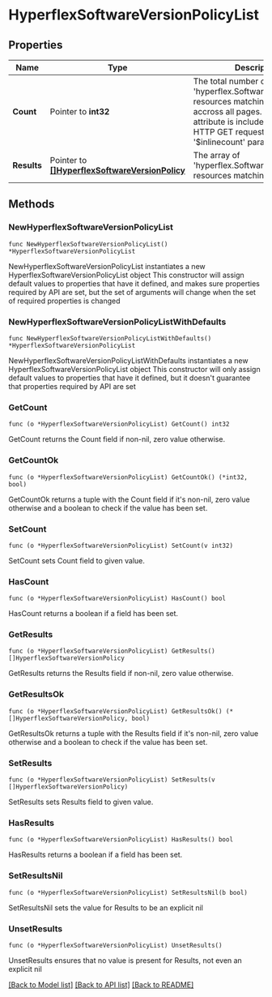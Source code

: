 # HyperflexSoftwareVersionPolicyList

## Properties

Name | Type | Description | Notes
------------ | ------------- | ------------- | -------------
**Count** | Pointer to **int32** | The total number of &#39;hyperflex.SoftwareVersionPolicy&#39; resources matching the request, accross all pages. The &#39;Count&#39; attribute is included when the HTTP GET request includes the &#39;$inlinecount&#39; parameter. | [optional] 
**Results** | Pointer to [**[]HyperflexSoftwareVersionPolicy**](hyperflex.SoftwareVersionPolicy.md) | The array of &#39;hyperflex.SoftwareVersionPolicy&#39; resources matching the request. | [optional] 

## Methods

### NewHyperflexSoftwareVersionPolicyList

`func NewHyperflexSoftwareVersionPolicyList() *HyperflexSoftwareVersionPolicyList`

NewHyperflexSoftwareVersionPolicyList instantiates a new HyperflexSoftwareVersionPolicyList object
This constructor will assign default values to properties that have it defined,
and makes sure properties required by API are set, but the set of arguments
will change when the set of required properties is changed

### NewHyperflexSoftwareVersionPolicyListWithDefaults

`func NewHyperflexSoftwareVersionPolicyListWithDefaults() *HyperflexSoftwareVersionPolicyList`

NewHyperflexSoftwareVersionPolicyListWithDefaults instantiates a new HyperflexSoftwareVersionPolicyList object
This constructor will only assign default values to properties that have it defined,
but it doesn't guarantee that properties required by API are set

### GetCount

`func (o *HyperflexSoftwareVersionPolicyList) GetCount() int32`

GetCount returns the Count field if non-nil, zero value otherwise.

### GetCountOk

`func (o *HyperflexSoftwareVersionPolicyList) GetCountOk() (*int32, bool)`

GetCountOk returns a tuple with the Count field if it's non-nil, zero value otherwise
and a boolean to check if the value has been set.

### SetCount

`func (o *HyperflexSoftwareVersionPolicyList) SetCount(v int32)`

SetCount sets Count field to given value.

### HasCount

`func (o *HyperflexSoftwareVersionPolicyList) HasCount() bool`

HasCount returns a boolean if a field has been set.

### GetResults

`func (o *HyperflexSoftwareVersionPolicyList) GetResults() []HyperflexSoftwareVersionPolicy`

GetResults returns the Results field if non-nil, zero value otherwise.

### GetResultsOk

`func (o *HyperflexSoftwareVersionPolicyList) GetResultsOk() (*[]HyperflexSoftwareVersionPolicy, bool)`

GetResultsOk returns a tuple with the Results field if it's non-nil, zero value otherwise
and a boolean to check if the value has been set.

### SetResults

`func (o *HyperflexSoftwareVersionPolicyList) SetResults(v []HyperflexSoftwareVersionPolicy)`

SetResults sets Results field to given value.

### HasResults

`func (o *HyperflexSoftwareVersionPolicyList) HasResults() bool`

HasResults returns a boolean if a field has been set.

### SetResultsNil

`func (o *HyperflexSoftwareVersionPolicyList) SetResultsNil(b bool)`

 SetResultsNil sets the value for Results to be an explicit nil

### UnsetResults
`func (o *HyperflexSoftwareVersionPolicyList) UnsetResults()`

UnsetResults ensures that no value is present for Results, not even an explicit nil

[[Back to Model list]](../README.md#documentation-for-models) [[Back to API list]](../README.md#documentation-for-api-endpoints) [[Back to README]](../README.md)


